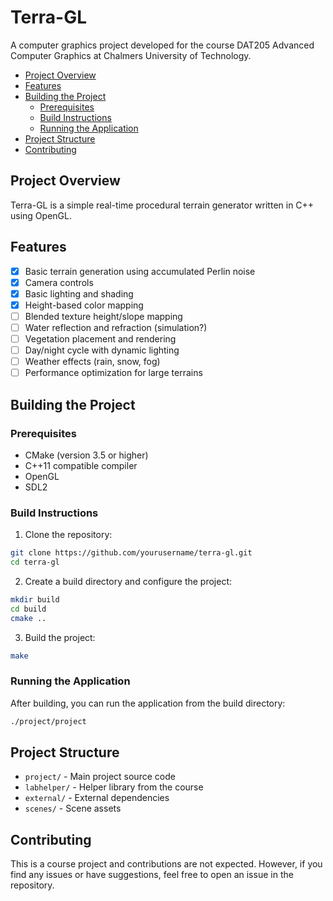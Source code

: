 # Terra-GL

A computer graphics project developed for the course
DAT205 Advanced Computer Graphics at Chalmers University of Technology.

<!--toc:start-->
- [Project Overview](#project-overview)
- [Features](#features)
- [Building the Project](#building-the-project)
  - [Prerequisites](#prerequisites)
  - [Build Instructions](#build-instructions)
  - [Running the Application](#running-the-application)
- [Project Structure](#project-structure)
- [Contributing](#contributing)
<!--toc:end-->

## Project Overview

Terra-GL is a simple real-time procedural terrain generator
written in C++ using OpenGL.

## Features

- [x] Basic terrain generation using accumulated Perlin noise
- [x] Camera controls
- [x] Basic lighting and shading
- [x] Height-based color mapping
- [ ] Blended texture height/slope mapping
- [ ] Water reflection and refraction (simulation?)
- [ ] Vegetation placement and rendering
- [ ] Day/night cycle with dynamic lighting
- [ ] Weather effects (rain, snow, fog)
- [ ] Performance optimization for large terrains

## Building the Project

### Prerequisites

- CMake (version 3.5 or higher)
- C++11 compatible compiler
- OpenGL
- SDL2

### Build Instructions

1. Clone the repository:

```bash
git clone https://github.com/yourusername/terra-gl.git
cd terra-gl
```

2. Create a build directory and configure the project:

```bash
mkdir build
cd build
cmake ..
```

3. Build the project:

```bash
make
```

### Running the Application

After building, you can run the application from the build directory:

```bash
./project/project
```

## Project Structure

- `project/` - Main project source code
- `labhelper/` - Helper library from the course
- `external/` - External dependencies
- `scenes/` - Scene assets

## Contributing

This is a course project and contributions are not expected.
However, if you find any issues or have suggestions,
feel free to open an issue in the repository.
